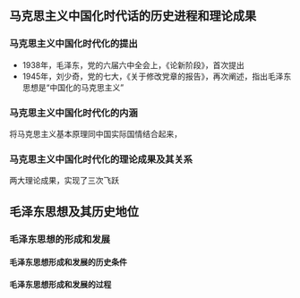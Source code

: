 ## 马克思主义中国化时代话的历史进程和理论成果
### 马克思主义中国化时代化的提出
- 1938年，毛泽东，党的六届六中全会上，《论新阶段》，首次提出
- 1945年，刘少奇，党的七大，《关于修改党章的报告》，再次阐述，指出毛泽东思想是“中国化的马克思主义”
### 马克思主义中国化时代化的内涵
将马克思主义基本原理同中国实际国情结合起来，
### 马克思主义中国化时代化的理论成果及其关系
两大理论成果，实现了三次飞跃


## 毛泽东思想及其历史地位
### 毛泽东思想的形成和发展
#### 毛泽东思想形成和发展的历史条件

#### 毛泽东思想形成和发展的过程